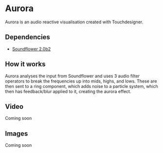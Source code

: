 # Aurora

Aurora is an audio reactive visualisation created with Touchdesigner.

## Dependencies
- [Soundflower 2.0b2](https://github.com/mattingalls/Soundflower)

## How it works
Aurora analyses the input from Soundflower and uses 3 audio filter operators to break the frequencies up into
mids, highs, and lows. These are then sent to a ring component, which adds noise to a particle system, which then has
feedback/blur applied to it, creating the aurora effect.

## Video
Coming soon

## Images
Coming soon
